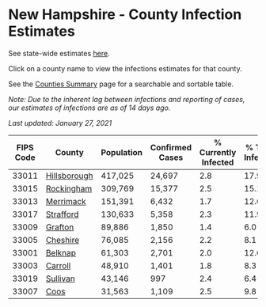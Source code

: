 # New Hampshire - County Infection Estimates

See state-wide estimates [here](/infections/us-nh).

Click on a county name to view the infections estimates for that county.

See the [Counties Summary](/infections/summary-counties) page for a searchable and sortable table.

*Note: Due to the inherent lag between infections and reporting of cases, our estimates of infections are as of 14 days ago.*

*Last updated: January 27, 2021*

|   FIPS Code |                       County |   Population |   Confirmed Cases |   % Currently Infected |   % Total Infected |
|-------------|------------------------------|--------------|-------------------|------------------------|--------------------|
|       33011 | [Hillsborough](hillsborough) |      417,025 |            24,697 |                    2.8 |               17.9 |
|       33015 |     [Rockingham](rockingham) |      309,769 |            15,377 |                    2.5 |               15.1 |
|       33013 |       [Merrimack](merrimack) |      151,391 |             6,432 |                    1.7 |               12.6 |
|       33017 |       [Strafford](strafford) |      130,633 |             5,358 |                    2.3 |               11.9 |
|       33009 |           [Grafton](grafton) |       89,886 |             1,850 |                    1.4 |                6.0 |
|       33005 |         [Cheshire](cheshire) |       76,085 |             2,156 |                    2.2 |                8.1 |
|       33001 |           [Belknap](belknap) |       61,303 |             2,701 |                    2.0 |               12.6 |
|       33003 |           [Carroll](carroll) |       48,910 |             1,401 |                    1.8 |                8.3 |
|       33019 |         [Sullivan](sullivan) |       43,146 |               997 |                    2.4 |                6.4 |
|       33007 |                 [Coos](coos) |       31,563 |             1,109 |                    2.5 |                9.8 |